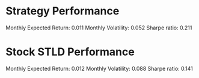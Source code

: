 # Strategy Performance
Monthly Expected Return: 0.011
Monthly Volatility: 0.052
Sharpe ratio: 0.211
# Stock STLD Performance
Monthly Expected Return: 0.012
Monthly Volatility: 0.088
Sharpe ratio: 0.141
